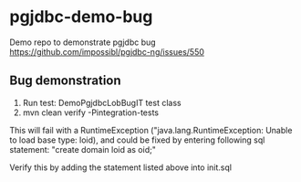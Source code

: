 # pgjdbc-demo-bug
Demo repo to demonstrate pgjdbc bug <https://github.com/impossibl/pgjdbc-ng/issues/550>

## Bug demonstration

1. Run test: DemoPgjdbcLobBugIT test class
2. mvn clean verify -Pintegration-tests

This will fail with a RuntimeException ("java.lang.RuntimeException: Unable to load base type: loid), and could be fixed by entering following sql statement:
  "create domain loid as oid;"

Verify this by adding the statement listed above into init.sql
